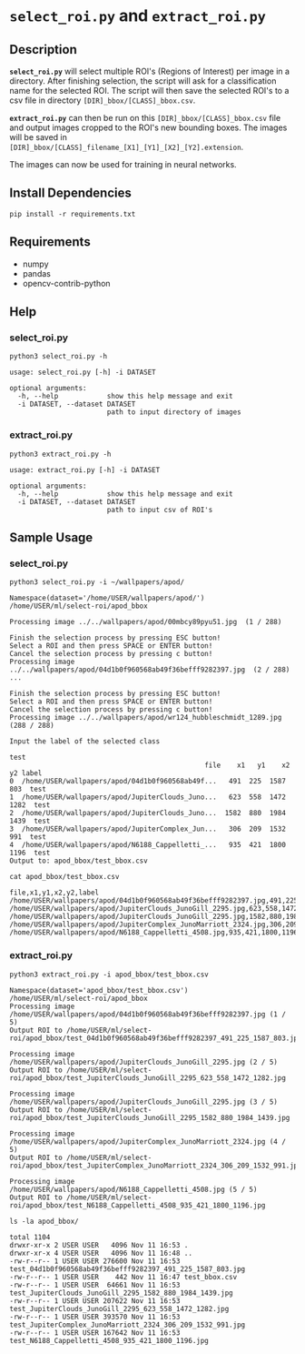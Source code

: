 # **`select_roi.py`** and **`extract_roi.py`**

## Description
**`select_roi.py`** will select multiple ROI's (Regions of Interest) per image in a directory.  After finishing selection, the script will ask for a classification name for the selected ROI.  The script will then save the selected ROI's to a csv file in directory `[DIR]_bbox/[CLASS]_bbox.csv`.

**`extract_roi.py`** can then be run on this `[DIR]_bbox/[CLASS]_bbox.csv` file and output images cropped to the ROI's new bounding boxes.  The images will be saved in `[DIR]_bbox/[CLASS]_filename_[X1]_[Y1]_[X2]_[Y2].extension`.

The images can now be used for training in neural networks.

## Install Dependencies
```shell
pip install -r requirements.txt
```
## Requirements
- numpy
- pandas
- opencv-contrib-python

## Help
### select\_roi.py
```shell
python3 select_roi.py -h

usage: select_roi.py [-h] -i DATASET

optional arguments:
  -h, --help            show this help message and exit
  -i DATASET, --dataset DATASET
                        path to input directory of images
```

### extract\_roi.py
```shell
python3 extract_roi.py -h

usage: extract_roi.py [-h] -i DATASET

optional arguments:
  -h, --help            show this help message and exit
  -i DATASET, --dataset DATASET
                        path to input csv of ROI's
```

## Sample Usage
### select\_roi.py
```shell
python3 select_roi.py -i ~/wallpapers/apod/

Namespace(dataset='/home/USER/wallpapers/apod/')
/home/USER/ml/select-roi/apod_bbox 

Processing image ../../wallpapers/apod/00mbcy89pyu51.jpg  (1 / 288)

Finish the selection process by pressing ESC button!
Select a ROI and then press SPACE or ENTER button!
Cancel the selection process by pressing c button!
Processing image ../../wallpapers/apod/04d1b0f960568ab49f36befff9282397.jpg  (2 / 288)
...

Finish the selection process by pressing ESC button!
Select a ROI and then press SPACE or ENTER button!
Cancel the selection process by pressing c button!
Processing image ../../wallpapers/apod/wr124_hubbleschmidt_1289.jpg  (288 / 288)

Input the label of the selected class

test
                                                file    x1   y1    x2    y2 label
0  /home/USER/wallpapers/apod/04d1b0f960568ab49f...   491  225  1587   803  test
1  /home/USER/wallpapers/apod/JupiterClouds_Juno...   623  558  1472  1282  test
2  /home/USER/wallpapers/apod/JupiterClouds_Juno...  1582  880  1984  1439  test
3  /home/USER/wallpapers/apod/JupiterComplex_Jun...   306  209  1532   991  test
4  /home/USER/wallpapers/apod/N6188_Cappelletti_...   935  421  1800  1196  test
Output to: apod_bbox/test_bbox.csv
```

```shell
cat apod_bbox/test_bbox.csv 

file,x1,y1,x2,y2,label
/home/USER/wallpapers/apod/04d1b0f960568ab49f36befff9282397.jpg,491,225,1587,803,test
/home/USER/wallpapers/apod/JupiterClouds_JunoGill_2295.jpg,623,558,1472,1282,test
/home/USER/wallpapers/apod/JupiterClouds_JunoGill_2295.jpg,1582,880,1984,1439,test
/home/USER/wallpapers/apod/JupiterComplex_JunoMarriott_2324.jpg,306,209,1532,991,test
/home/USER/wallpapers/apod/N6188_Cappelletti_4508.jpg,935,421,1800,1196,test
```

### extract\_roi.py
```shell
python3 extract_roi.py -i apod_bbox/test_bbox.csv 

Namespace(dataset='apod_bbox/test_bbox.csv')
/home/USER/ml/select-roi/apod_bbox
Processing image  /home/USER/wallpapers/apod/04d1b0f960568ab49f36befff9282397.jpg (1 / 5)
Output ROI to /home/USER/ml/select-roi/apod_bbox/test_04d1b0f960568ab49f36befff9282397_491_225_1587_803.jpg

Processing image  /home/USER/wallpapers/apod/JupiterClouds_JunoGill_2295.jpg (2 / 5)
Output ROI to /home/USER/ml/select-roi/apod_bbox/test_JupiterClouds_JunoGill_2295_623_558_1472_1282.jpg

Processing image  /home/USER/wallpapers/apod/JupiterClouds_JunoGill_2295.jpg (3 / 5)
Output ROI to /home/USER/ml/select-roi/apod_bbox/test_JupiterClouds_JunoGill_2295_1582_880_1984_1439.jpg

Processing image  /home/USER/wallpapers/apod/JupiterComplex_JunoMarriott_2324.jpg (4 / 5)
Output ROI to /home/USER/ml/select-roi/apod_bbox/test_JupiterComplex_JunoMarriott_2324_306_209_1532_991.jpg

Processing image  /home/USER/wallpapers/apod/N6188_Cappelletti_4508.jpg (5 / 5)
Output ROI to /home/USER/ml/select-roi/apod_bbox/test_N6188_Cappelletti_4508_935_421_1800_1196.jpg
```

```shell
ls -la apod_bbox/

total 1104
drwxr-xr-x 2 USER USER   4096 Nov 11 16:53 .
drwxr-xr-x 4 USER USER   4096 Nov 11 16:48 ..
-rw-r--r-- 1 USER USER 276600 Nov 11 16:53 test_04d1b0f960568ab49f36befff9282397_491_225_1587_803.jpg
-rw-r--r-- 1 USER USER    442 Nov 11 16:47 test_bbox.csv
-rw-r--r-- 1 USER USER  64661 Nov 11 16:53 test_JupiterClouds_JunoGill_2295_1582_880_1984_1439.jpg
-rw-r--r-- 1 USER USER 207622 Nov 11 16:53 test_JupiterClouds_JunoGill_2295_623_558_1472_1282.jpg
-rw-r--r-- 1 USER USER 393570 Nov 11 16:53 test_JupiterComplex_JunoMarriott_2324_306_209_1532_991.jpg
-rw-r--r-- 1 USER USER 167642 Nov 11 16:53 test_N6188_Cappelletti_4508_935_421_1800_1196.jpg
```
